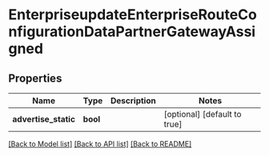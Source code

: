 # EnterpriseupdateEnterpriseRouteConfigurationDataPartnerGatewayAssigned

## Properties
Name | Type | Description | Notes
------------ | ------------- | ------------- | -------------
**advertise_static** | **bool** |  | [optional] [default to true]

[[Back to Model list]](../README.md#documentation-for-models) [[Back to API list]](../README.md#documentation-for-api-endpoints) [[Back to README]](../README.md)


